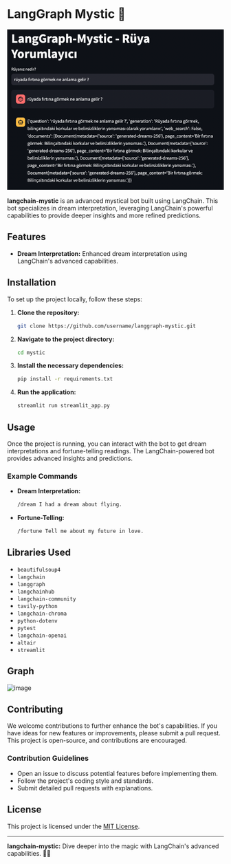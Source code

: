 

# LangGraph Mystic 🔮 

![img.png](img.png)


**langchain-mystic** is an advanced mystical bot built using LangChain. This bot specializes in dream interpretation, leveraging LangChain's powerful capabilities to provide deeper insights and more refined predictions.

## Features

- **Dream Interpretation:** Enhanced dream interpretation using LangChain's advanced capabilities.

## Installation

To set up the project locally, follow these steps:

1. **Clone the repository:**
    ```bash
    git clone https://github.com/username/langgraph-mystic.git
    ```

2. **Navigate to the project directory:**
    ```bash
    cd mystic
    ```

3. **Install the necessary dependencies:**
    ```bash
    pip install -r requirements.txt
    ```

4. **Run the application:**
    ```bash
    streamlit run streamlit_app.py
    ```

## Usage

Once the project is running, you can interact with the bot to get dream interpretations and fortune-telling readings. The LangChain-powered bot provides advanced insights and predictions.

### Example Commands

- **Dream Interpretation:**
    ```bash
    /dream I had a dream about flying.
    ```

- **Fortune-Telling:**
    ```bash
    /fortune Tell me about my future in love.
    ```
## Libraries Used

- `beautifulsoup4`
- `langchain`
- `langgraph`
- `langchainhub`
- `langchain-community`
- `tavily-python`
- `langchain-chroma`
- `python-dotenv  `
- `pytest`
- `langchain-openai`
- `altair`
- `streamlit`

## Graph

![image](https://github.com/user-attachments/assets/c40308ff-5462-41e7-bb40-33e648544fa8)


## Contributing

We welcome contributions to further enhance the bot's capabilities. If you have ideas for new features or improvements, please submit a pull request. This project is open-source, and contributions are encouraged.

### Contribution Guidelines

- Open an issue to discuss potential features before implementing them.
- Follow the project's coding style and standards.
- Submit detailed pull requests with explanations.

## License

This project is licensed under the [MIT License](LICENSE).

---

**langchain-mystic:** Dive deeper into the magic with LangChain's advanced capabilities. 🌙🔮
